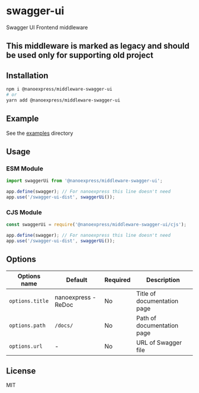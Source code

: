 # swagger-ui

Swagger UI Frontend middleware

## This middleware is marked as legacy and should be used only for supporting old project

## Installation

```bash
npm i @nanoexpress/middleware-swagger-ui
# or
yarn add @nanoexpress/middleware-swagger-ui
```

## Example

See the [examples](./examples) directory

## Usage

### ESM Module

```js
import swaggerUi from '@nanoexpress/middleware-swagger-ui';

app.define(swagger); // For nanoexpress this line doesn't need
app.use('/swagger-ui-dist', swaggerUi());
```

### CJS Module

```js
const swaggerUi = require('@nanoexpress/middleware-swagger-ui/cjs');

app.define(swagger); // For nanoexpress this line doesn't need
app.use('/swagger-ui-dist', swaggerUi());
```

## Options

| Options name    | Default             | Required | Description                 |
| --------------- | ------------------- | -------- | --------------------------- |
| `options.title` | nanoexpress - ReDoc | No       | Title of documentation page |
| `options.path`  | `/docs/`            | No       | Path of documentation page  |
| `options.url`   | -                   | No       | URL of Swagger file         |

## License

MIT

